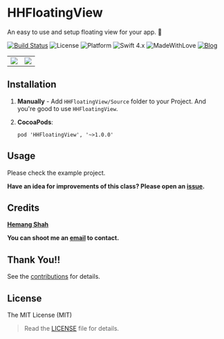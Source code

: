 # HHFloatingView
An easy to use and setup floating view for your app. 🎡

[![Build Status](https://travis-ci.org/hemangshah/HHFloatingView.svg?branch=master)](https://travis-ci.org/hemangshah/HHFloatingView)
![License](https://img.shields.io/badge/License-MIT-lightgrey.svg)
![Platform](https://img.shields.io/badge/Platforms-iOS-red.svg)
![Swift 4.x](https://img.shields.io/badge/Swift-4.x-blue.svg)
![MadeWithLove](https://img.shields.io/badge/Made%20with%20%E2%9D%A4-India-green.svg)
[![Blog](https://img.shields.io/badge/Blog-iKiwiTech.com-blue.svg)](http://www.ikiwitech.com)

<table>
<tr>
<td><img src = "https://github.com/hemangshah/HHFloatingView/blob/master/Screenshots/Screenshot-1.png"></td>
<td><img src = "https://github.com/hemangshah/HHFloatingView/blob/master/Screenshots/Screenshot-2.png"></td>
</tr>
</table>

## Installation

1. **Manually** - Add `HHFloatingView/Source` folder to your Project. And you're good to use `HHFloatingView`.

2. **CocoaPods**:

    `pod 'HHFloatingView', '~>1.0.0'`

## Usage

Please check the example project.

<b>Have an idea for improvements of this class?
Please open an [issue](https://github.com/hemangshah/HHFloatingView/issues/new).</b>
    
## Credits

<b>[Hemang Shah](https://about.me/hemang.shah)</b>

**You can shoot me an [email](http://www.google.com/recaptcha/mailhide/d?k=01IzGihUsyfigse2G9z80rBw==&c=vU7vyAaau8BctOAIJFwHVbKfgtIqQ4QLJaL73yhnB3k=) to contact.**

## Thank You!!

See the [contributions](https://github.com/hemangshah/HHFloatingView/blob/master/CONTRIBUTIONS.md) for details.

## License

The MIT License (MIT)

> Read the [LICENSE](https://github.com/hemangshah/HHFloatingView/blob/master/LICENSE) file for details.
